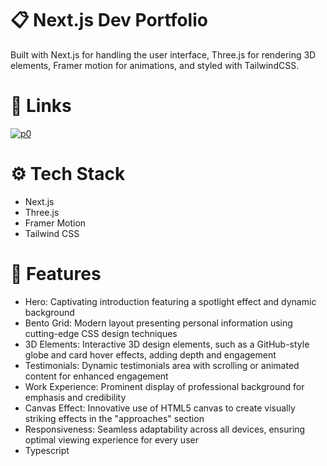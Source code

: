 # 📋 Next.js Dev Portfolio
Built with Next.js for handling the user interface, Three.js for rendering 3D elements, Framer motion for animations, and styled with TailwindCSS.

# 🔗 Links
[![p0](https://github.com/user-attachments/assets/3fd7df59-5916-4a96-9481-31164295a6b1)](https://mariastarostina.42web.io/)

# ⚙️ Tech Stack
- Next.js
- Three.js
- Framer Motion
- Tailwind CSS
  
# 🔋 Features
- Hero: Captivating introduction featuring a spotlight effect and dynamic background
- Bento Grid: Modern layout presenting personal information using cutting-edge CSS design techniques
- 3D Elements: Interactive 3D design elements, such as a GitHub-style globe and card hover effects, adding depth and engagement
- Testimonials: Dynamic testimonials area with scrolling or animated content for enhanced engagement
- Work Experience: Prominent display of professional background for emphasis and credibility
- Canvas Effect: Innovative use of HTML5 canvas to create visually striking effects in the "approaches" section
- Responsiveness: Seamless adaptability across all devices, ensuring optimal viewing experience for every user
- Typescript
